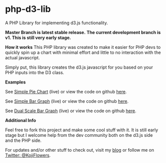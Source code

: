 # php-d3-lib

A PHP Library for implementing d3.js functionality.

**Master Branch is latest stable release.**
**The current development branch is v1.  This is still very early stage.**

**How it works**
This PHP library was created to make it easier for PHP devs to quickly spin up a chart with minimal effort and little to no interaction with the actual javascript.

Simply put, this library creates the d3.js javascript for you based on your PHP inputs into the D3 class.

**Examples**

See [Simple Pie Chart](http://projects.kojiflowers.com/php-d3-lib/examples/simple_pie_chart.php) (live) or view the code on github [here](https://github.com/kojiflowers/php-d3-lib/blob/v1/examples/simple_pie_chart.php).

See [Simple Bar Graph](http://projects.kojiflowers.com/php-d3-lib/examples/simple_bar_graph.php) (live) or view the code on github [here](https://github.com/kojiflowers/php-d3-lib/blob/v1/examples/simple_bar_graph.php).

See [Dual Scale Bar Graph](http://projects.kojiflowers.com/php-d3-lib/examples/dual_scale_bar_graph.php) (live) or view the code on github [here](https://github.com/kojiflowers/php-d3-lib/blob/v1/examples/dual_scale_bar_graph.php).


**Additional Info**

Feel free to fork this project and make some cool stuff with it.  It is still early stage but I welcome help from the dev community both on the d3.js side and the PHP side.

For updates and/or other stuff to check out, visit my [blog](http://kojiflowers.com/category/php-d3-lib/) or follow me on [Twitter: @KojiFlowers](http://twitter.com/kojiflowers).

